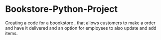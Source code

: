 # Bookstore-Python-Project
Creating a code for a boookstore , that allows customers to make a order and have it delivered and an option for employees to also update and add items.
